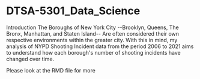 # DTSA-5301_Data_Science
Introduction
The Boroughs of New York City --Brooklyn, Queens, The Bronx, Manhattan, and Staten Island-- Are often considered their own respective environments within the greater city. With this in mind, my analysis of NYPD Shooting Incident data from the period 2006 to 2021 aims to understand how each borough's number of shooting incidents have changed over time.

Please look at the RMD file for more
